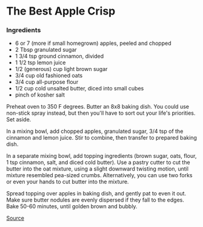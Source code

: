 # The Best Apple Crisp

### Ingredients
- 6 or 7 (more if small homegrown) apples, peeled and chopped
- 2 Tbsp granulated sugar
- 1 3/4 tsp ground cinnamon, divided
- 1 1/2 tsp lemon juice
- 1/2 (generous) cup light brown sugar
- 3/4 cup old fashioned oats
- 3/4 cup all-purpose flour
- 1/2 cup cold unsalted butter, diced into small cubes
- pinch of kosher salt

Preheat oven to 350 F degrees.  Butter an 8x8 baking dish. You could use non-stick spray instead, but then you'll have to sort out your life's priorities. Set aside.

In a mixing bowl, add chopped apples, granulated sugar, 3/4 tsp of the cinnamon and lemon juice.  Stir to combine, then transfer to prepared baking dish.

In a separate mixing bowl, add topping ingredients (brown sugar, oats, flour, 1 tsp cinnamon, salt, and diced cold butter).  Use a pastry cutter to cut the butter into the oat mixture, using a slight downward twisting motion, until mixture resembled pea-sized crumbs.  Alternatively, you can use two forks or even your hands to cut butter into the mixture.

Spread topping over apples in baking dish, and gently pat to even it out. Make sure butter nodules are evenly dispersed if they fall to the edges.  Bake 50-60 minutes, until golden brown and bubbly.

[Source](https://www.thechunkychef.com/old-fashioned-easy-apple-crisp/)
